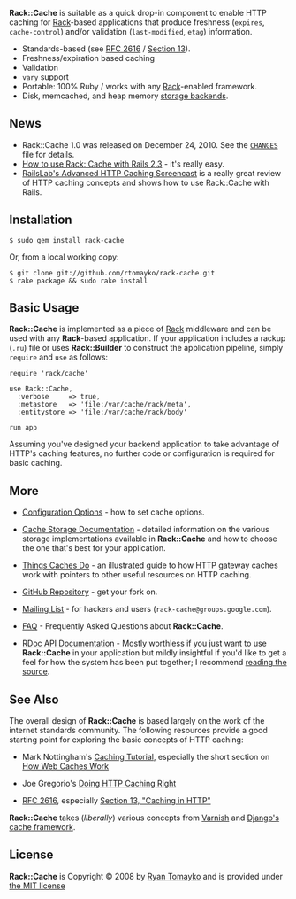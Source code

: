 __Rack::Cache__ is suitable as a quick drop-in component to enable HTTP caching
for [Rack][]-based applications that produce freshness (`expires`,
`cache-control`) and/or validation (`last-modified`, `etag`) information.

  * Standards-based (see [RFC 2616][rfc] / [Section 13][s13]).
  * Freshness/expiration based caching
  * Validation
  * `vary` support
  * Portable: 100% Ruby / works with any [Rack][]-enabled framework.
  * Disk, memcached, and heap memory [storage backends][storage].

News
----

  * Rack::Cache 1.0 was released on December 24, 2010. See the
    [`CHANGES`](http://github.com/rtomayko/rack-cache/blob/1.0/CHANGES) file
    for details.
  * [How to use Rack::Cache with Rails 2.3](http://snippets.aktagon.com/snippets/302-How-to-setup-and-use-Rack-Cache-with-Rails-2-3-0-RC-1) - it's really easy.
  * [RailsLab's Advanced HTTP Caching Screencast](http://railslab.newrelic.com/2009/02/26/episode-11-advanced-http-caching)
    is a really great review of HTTP caching concepts and shows how to
    use Rack::Cache with Rails.

Installation
------------

    $ sudo gem install rack-cache

Or, from a local working copy:

    $ git clone git://github.com/rtomayko/rack-cache.git
    $ rake package && sudo rake install

Basic Usage
-----------

__Rack::Cache__ is implemented as a piece of [Rack][] middleware and can be used
with any __Rack__-based application. If your application includes a rackup
(`.ru`) file or uses __Rack::Builder__ to construct the application pipeline,
simply `require` and `use` as follows:

    require 'rack/cache'

    use Rack::Cache,
      :verbose     => true,
      :metastore   => 'file:/var/cache/rack/meta',
      :entitystore => 'file:/var/cache/rack/body'

    run app

Assuming you've designed your backend application to take advantage of HTTP's
caching features, no further code or configuration is required for basic
caching.

More
----

  * [Configuration Options][config] - how to set cache options.

  * [Cache Storage Documentation][storage] - detailed information on the various
    storage implementations available in __Rack::Cache__ and how to choose the one
    that's best for your application.

  * [Things Caches Do][things] - an illustrated guide to how HTTP gateway
    caches work with pointers to other useful resources on HTTP caching.

  * [GitHub Repository](http://github.com/rtomayko/rack-cache/) - get your
    fork on.

  * [Mailing List](http://groups.google.com/group/rack-cache) - for hackers
    and users (`rack-cache@groups.google.com`).

  * [FAQ](./faq) - Frequently Asked Questions about __Rack::Cache__.

  * [RDoc API Documentation](./api/) - Mostly worthless if you just want to use
    __Rack::Cache__ in your application but mildly insightful if you'd like to
    get a feel for how the system has been put together; I recommend
    [reading the source](http://github.com/rtomayko/rack-cache/tree/master/lib/rack/cache).


See Also
--------

The overall design of __Rack::Cache__ is based largely on the work of the
internet standards community. The following resources provide a good starting
point for exploring the basic concepts of HTTP caching:

  * Mark Nottingham's [Caching Tutorial](http://www.mnot.net/cache_docs/),
    especially the short section on
    [How Web Caches Work](http://www.mnot.net/cache_docs/#WORK)

  * Joe Gregorio's [Doing HTTP Caching Right](http://www.xml.com/lpt/a/1642)

  * [RFC 2616](http://www.ietf.org/rfc/rfc2616.txt), especially
    [Section 13, "Caching in HTTP"](http://www.w3.org/Protocols/rfc2616/rfc2616-sec13.html)

__Rack::Cache__ takes (_liberally_) various concepts from
[Varnish](http://varnish.projects.linpro.no/) and
[Django's cache framework](http://docs.djangoproject.com/en/dev/topics/cache/).

License
-------

__Rack::Cache__ is Copyright &copy; 2008
by [Ryan Tomayko](http://tomayko.com/about)
and is provided under [the MIT license](./license)

[config]:  ./configuration "Rack::Cache Configuration Language Documentation"
[storage]: ./storage       "Rack::Cache Storage Documentation"
[things]:  http://tomayko.com/writings/things-caches-do

[rfc]: http://tools.ietf.org/html/rfc2616
  "RFC 2616 - Hypertext Transfer Protocol -- HTTP/1.1 [ietf.org]"

[s13]: http://tools.ietf.org/html/rfc2616#section-13
  "RFC 2616 / Section 13 Caching in HTTP"

[rack]: http://rack.rubyforge.org/
  "Rack: a Ruby Webserver Interface"

[vcl]: http://tomayko.com/man/vcl
  "VCL(7) -- Varnish Configuration Language Manual Page"
